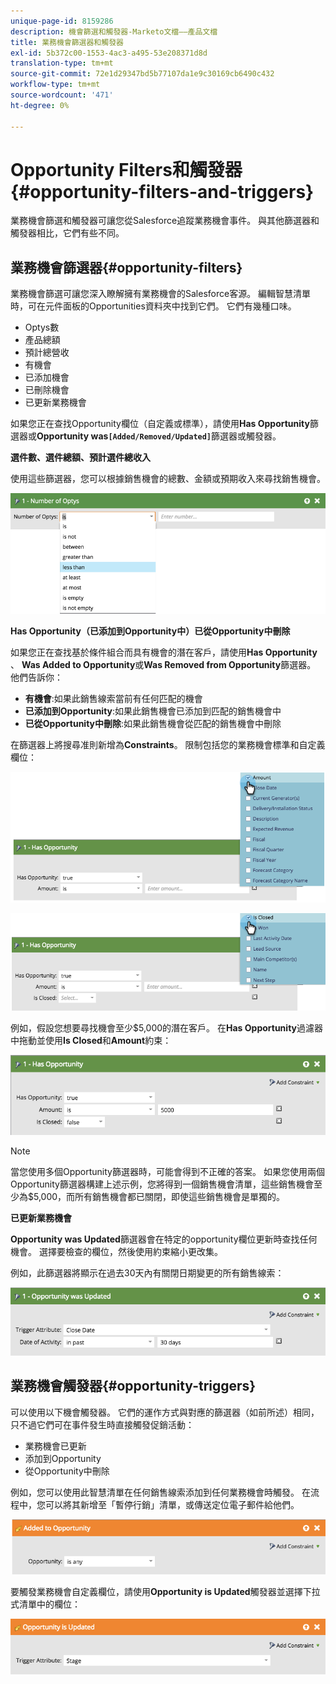 ```yaml
---
unique-page-id: 8159286
description: 機會篩選和觸發器-Marketo文檔——產品文檔
title: 業務機會篩選器和觸發器
exl-id: 5b372c00-1553-4ac3-a495-53e208371d8d
translation-type: tm+mt
source-git-commit: 72e1d29347bd5b77107da1e9c30169cb6490c432
workflow-type: tm+mt
source-wordcount: '471'
ht-degree: 0%

---
```


# Opportunity Filters和觸發器{#opportunity-filters-and-triggers}

業務機會篩選和觸發器可讓您從Salesforce追蹤業務機會事件。 與其他篩選器和觸發器相比，它們有些不同。

## 業務機會篩選器{#opportunity-filters}

業務機會篩選可讓您深入瞭解擁有業務機會的Salesforce客源。 編輯智慧清單時，可在元件面板的Opportunities資料夾中找到它們。 它們有幾種口味。

* Optys數
* 產品總額
* 預計總營收
* 有機會
* 已添加機會
* 已刪除機會
* 已更新業務機會

如果您正在查找Opportunity欄位（自定義或標準），請使用&#x200B;**Has Opportunity**&#x200B;篩選器或&#x200B;**Opportunity was`[Added/Removed/Updated]`**&#x200B;篩選器或觸發器。

**選件數、選件總額、預計選件總收入**

使用這些篩選器，您可以根據銷售機會的總數、金額或預期收入來尋找銷售機會。

![](assets/image2015-6-11-12-3a29-3a34.png)

**Has Opportunity（已添加到Opportunity中）已從Opportunity中刪除**

如果您正在查找基於條件組合而具有機會的潛在客戶，請使用&#x200B;**Has Opportunity** 、 **Was Added to Opportunity**&#x200B;或&#x200B;**Was Removed from Opportunity**&#x200B;篩選器。 他們告訴你：

* **有機會**:如果此銷售線索當前有任何匹配的機會
* **已添加到Opportunity**:如果此銷售機會已添加到匹配的銷售機會中
* **已從Opportunity中刪除**:如果此銷售機會從匹配的銷售機會中刪除

在篩選器上將搜尋准則新增為&#x200B;**Constraints**。 限制包括您的業務機會標準和自定義欄位：

![](assets/image2015-6-11-12-3a31-3a0.png)

![](assets/image2015-6-11-12-3a31-3a46.png)

例如，假設您想要尋找機會至少$5,000的潛在客戶。 在&#x200B;**Has Opportunity**&#x200B;過濾器中拖動並使用&#x200B;**Is Closed**&#x200B;和&#x200B;**Amount**&#x200B;約束：

![](assets/image2015-6-11-12-3a32-3a0.png)

>[!NOTE]
>
>當您使用多個Opportunity篩選器時，可能會得到不正確的答案。 如果您使用兩個Opportunity篩選器構建上述示例，您將得到一個銷售機會清單，這些銷售機會至少為$5,000，而所有銷售機會都已關閉，即使這些銷售機會是單獨的。

**已更新業務機會**

**Opportunity was Updated**&#x200B;篩選器會在特定的opportunity欄位更新時查找任何機會。 選擇要檢查的欄位，然後使用約束縮小更改集。

例如，此篩選器將顯示在過去30天內有關閉日期變更的所有銷售線索：

![](assets/image2015-6-11-12-3a33-3a7.png)

## 業務機會觸發器{#opportunity-triggers}

可以使用以下機會觸發器。 它們的運作方式與對應的篩選器（如前所述）相同，只不過它們可在事件發生時直接觸發促銷活動：

* 業務機會已更新
* 添加到Opportunity
* 從Opportunity中刪除

例如，您可以使用此智慧清單在任何銷售線索添加到任何業務機會時觸發。 在流程中，您可以將其新增至「暫停行銷」清單，或傳送定位電子郵件給他們。

![](assets/image2015-6-11-12-3a33-3a48.png)

要觸發業務機會自定義欄位，請使用&#x200B;**Opportunity is Updated**&#x200B;觸發器並選擇下拉式清單中的欄位：

![](assets/image2015-6-11-12-3a33-3a34.png)
